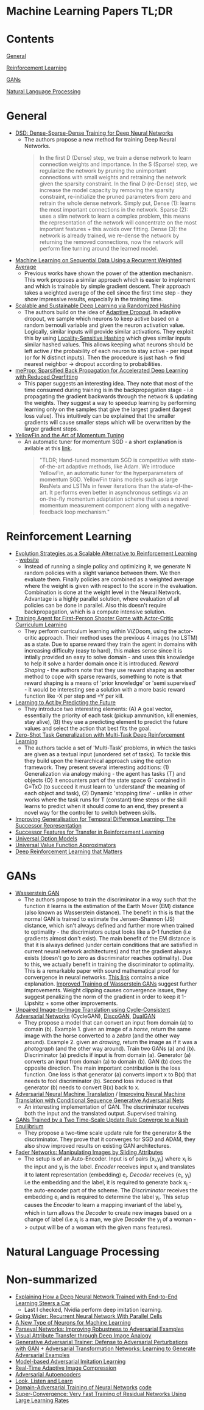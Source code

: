 # Machine Learning Papers TL;DR

# Contents
[General](#general)

[Reinforcement Learning](#reinforcement-learning)

[GANs](#gans)

[Natural Language Processing](#natural-language-processing)

# General
- [DSD: Dense-Sparse-Dense Training for Deep Neural Networks](https://arxiv.org/abs/1607.04381)
  - The authors propose a new method for training Deep Neural Networks.
    > In the first D (Dense) step, we train a dense network to learn connection weights and importance. In the S (Sparse) step, we regularize the network by pruning the unimportant connections with small weights and retraining the network given the sparsity constraint. In the final D (re-Dense) step, we increase the model capacity by removing the sparsity constraint, re-initialize the pruned parameters from zero and retrain the whole dense network.
    Simply put, Dense (1): learns the most important connections in the network. Sparse (2): uses a slim network to learn a complex problem, this means the representation of the network will concentrate on the most important features + this avoids over fitting. Dense (3): the network is already trained, we re-dense the network by returning the removed connections, now the network will perform fine turning around the learned model.
- [Machine Learning on Sequential Data Using a Recurrent Weighted Average](https://arxiv.org/abs/1703.01253)
  - Previous works have shown the power of the attention mechanism. This work proposes a similar approach which is easier to implement and which is trainable by simple gradient descent. Their approach takes a weighted average of the cell since the first time step - they show impressive results, especially in the training time.
- [Scalable and Sustainable Deep Learning via Randomized Hashing](https://arxiv.org/abs/1602.08194)
  - The authors build on the idea of [Adaptive Dropout](https://papers.nips.cc/paper/5032-adaptive-dropout-for-training-deep-neural-networks.pdf). In adaptive dropout, we sample which neurons to keep active based on a random bernouli variable and given the neuron activation value. Logically, similar inputs will provide similar activations. They exploit this by using [Locality-Sensitive Hashing](https://en.wikipedia.org/wiki/Locality-sensitive_hashing) which gives similar inputs similar hashed values. This allows keeping what neurons should be left active / the probability of each neuron to stay active - per input (or for N distinct inputs). Then the procedure is just hash -> find nearest neighbor -> dropout according to probabilities.
- [meProp: Sparsified Back Propagation for Accelerated Deep Learning with Reduced Overfitting](https://arxiv.org/abs/1706.06197)
  - This paper suggests an interesting idea. They note that most of the time consumed during training is in the backpropagation stage - i.e propagating the gradient backwards through the network & updating the weights. They suggest a way to speedup learning by performing learning only on the samples that give the largest gradient (largest loss value). This intuitively can be explained that the smaller gradients will cause smaller steps which will be overwritten by the larger gradient steps.
- [YellowFin and the Art of Momentum Tuning](https://arxiv.org/abs/1706.03471)
  - An automatic tuner for momentum SGD - a short explanation is avilable at this [link](http://cs.stanford.edu/~zjian/project/YellowFin/).
    > "TLDR; Hand-tuned momentum SGD is competitive with state-of-the-art adaptive methods, like Adam. We introduce YellowFin, an automatic tuner for the hyperparameters of momentum SGD. YellowFin trains models such as large ResNets and LSTMs in fewer iterations than the state-of-the-art. It performs even better in asynchronous settings via an on-the-fly momentum adaptation scheme that uses a novel momentum measurement component along with a negative-feedback loop mechanism."

# Reinforcement Learning
- [Evolution Strategies as a Scalable Alternative to Reinforcement Learning](https://arxiv.org/abs/1703.03864) - [website](https://blog.openai.com/evolution-strategies/)
  - Instead of running a single policy and optimizing it, we generate N random policies with a slight variance between them. We then evaluate them. Finally policies are combined as a weighted average where the weight is given with respect to the score in the evaluation. Combination is done at the weight level in the Neural Network.
  Advantage is a highly parallel solution, where evaluation of all policies can be done in parallel. Also this doesn't require backpropagation, which is a compute intensive solution.
- [Training Agent for First-Person Shooter Game with Actor-Critic Curriculum Learning](https://openreview.net/forum?id=Hk3mPK5gg)
  - They perform curriculum learning within ViZDoom, using the actor-critic approach.
  Their method uses the previous 4 images (no LSTM) as a state. Due to sparse reward they train the agent in domains with increasing difficulty (easy to hard), this makes sense since it is intially provided an easy to solve domain - and uses this knowledge to help it solve a harder domain once it is introduced. *Reward Shaping* - the authors note that they use reward shaping as another method to cope with sparse rewards, something to note is that reward shaping is a means of 'prior knowledge' or 'semi supervised' - it would be interesting see a solution with a more basic reward function like -X per step and +Y per kill.
- [Learning to Act by Predicting the Future](https://arxiv.org/abs/1611.01779)
  - They introduce two interesting elements: (A) A goal vector, essentially the priority of each task (pickup ammunition, kill enemies, stay alive), (B) they use a predicting element to predict the future values and select the action that best fits the goal.
- [Zero-Shot Task Generalization with Multi-Task Deep Reinforcement Learning](https://arxiv.org/abs/1706.05064)
  - The authors tackle a set of 'Multi-Task' problems, in which the tasks are given as a textual input (unordered set of tasks). To tackle this they build upon the hierarchical approach using the option framework. They present several interesting additions: (1) Generalization via analogy making - the agent has tasks {T} and objects {O} it encounters part of the state space G\` contained in G=TxO (to succeed it must learn to 'understand' the meaning of each object and task), (2) Dynamic 'stopping time' - unlike in other works where the task runs for T (constant) time steps or the skill learns to predict when it should come to an end, they present a novel way for the controller to switch between skills.
- [Improving Generalisation for Temporal Difference Learning: The Successor Representation](http://www.gatsby.ucl.ac.uk/~dayan/papers/d93b.pdf)
- [Successor Features for Transfer in Reinforcement Learning](https://arxiv.org/abs/1606.05312)
- [Universal Option Models](https://papers.nips.cc/paper/5590-universal-option-models.pdf)
- [Universal Value Function Approximators](http://proceedings.mlr.press/v37/schaul15.pdf)
- [Deep Reinforcement Learning that Matters](https://arxiv.org/abs/1709.06560)

# GANs
- [Wasserstein GAN](https://arxiv.org/abs/1701.07875)
  - The authors propose to train the discriminator in a way such that the function it learns is the estimation of the Earth Mover (EM) distance (also known as Wasserstein distance). The benefit in this is that the normal GAN is trained to estimate the Jensen-Shannon (JS) distance, which isn't always defined and further more when trained to optimality - the discrimiators output looks like a 0-1 function (i.e gradients almost don't exist).
  The main benefit of the EM distance is that it is always defined (under certain conditions that are satisfied in current neural network architectures) and that the gradient always exists (doesn't go to zero as discriminator reaches optimality). Due to this, we actually benefit in training the discriminator to optimality.
  This is a remarkable paper with sound mathematical proof for convergence in neural networks.
  [This link](http://www.alexirpan.com/2017/02/22/wasserstein-gan.html) contains a nice explanation.
  [Improved Training of Wasserstein GANs](https://arxiv.org/abs/1704.00028) suggest further improvements. Weight clipping causes convergence issues, they suggest penalizing the norm of the gradient in order to keep it 1-Lipshitz + some other improvements.
- [Unpaired Image-to-Image Translation using Cycle-Consistent Adversarial Networks](https://arxiv.org/abs/1703.10593) (CycleGAN), [DiscoGAN](https://arxiv.org/abs/1703.05192), [DualGAN](https://arxiv.org/abs/1704.02510)
  - They propose a model that can convert an input from domain (a) to domain (b). Example 1. given an image of a *horse*, return the same image with the horse converted to a *zebra* (and the other way around). Example 2. given an *drawing*, return the image as if it was a *photograph* (and the other way around).
  Train two GANs (a) and (b). Discriminator (a) predicts if input is from domain (a). Generator (a) converts an input from domain (a) to domain (b). GAN (b) does the opposite direction.
  The main important contribution is the loss function. One loss is that generator (a) converts import x to B(x) that needs to fool discriminator (b). Second loss induced is that generator (b) needs to convert B(x) back to x.
- [Adversarial Neural Machine Translation](https://arxiv.org/abs/1704.06933) / [Improving Neural Machine Translation with Conditional Sequence Generative Adversarial Nets](https://arxiv.org/abs/1703.04887)
  - An interesting implementation of GAN. The discriminator receives both the input and the translated output. Supervised training.
- [GANs Trained by a Two Time-Scale Update Rule Converge to a Nash Equilibrium](https://arxiv.org/abs/1706.08500)
  - They propose a two-time scale update rule for the generator & the discriminator. They prove that it converges for SGD and ADAM, they also show improved results on existing GAN architectures.
- [Fader Networks: Manipulating Images by Sliding Attributes](https://arxiv.org/abs/1706.00409)
  - The setup is of an Auto-Encoder. Input is of pairs {x<sub>i</sub>,y<sub>i</sub>} where x<sub>i</sub> is the input and y<sub>i</sub> is the label. *Encoder* receives input x<sub>i</sub> and translates it to latent representation (embedding) e<sub>i</sub>. *Decoder* receives {e<sub>i</sub>, y<sub>i</sub>} i.e the embedding and the label, it is required to generate back x<sub>i</sub> - the auto-encoder part of the scheme. The *Discriminator* receives the embedding e<sub>i</sub> and is required to determine the label y<sub>i</sub>. This setup causes the *Encoder* to learn a mapping invariant of the label y<sub>i</sub>, which in turn allows the *Decoder* to create new images based on a change of label (i.e x<sub>i</sub> is a man, we give *Decoder* the y<sub>i</sub> of a woman -> output will be of a woman with the given mans features).

# Natural Language Processing

# Non-summarized
- [Explaining How a Deep Neural Network Trained with End-to-End Learning Steers a Car](https://arxiv.org/abs/1704.07911)
  - Last I checked, Nvidia perform deep imitation learning.
- [Going Wider: Recurrent Neural Network With Parallel Cells](https://arxiv.org/abs/1705.01346)
- [A New Type of Neurons for Machine Learning](https://arxiv.org/abs/1704.08362)
- [Parseval Networks: Improving Robustness to Adversarial Examples](https://arxiv.org/abs/1704.08847)
- [Visual Attribute Transfer through Deep Image Analogy](https://arxiv.org/abs/1705.01088)
- [Generative Adversarial Trainer: Defense to Adversarial Perturbations with GAN](https://arxiv.org/abs/1705.03387) + [Adversarial Transformation Networks: Learning to Generate Adversarial Examples](https://arxiv.org/pdf/1703.09387.pdf)
- [Model-based Adversarial Imitation Learning](https://arxiv.org/abs/1612.02179)
- [Real-Time Adaptive Image Compression](http://www.wave.one/icml2017)
- [Adversarial Autoencoders](https://arxiv.org/abs/1511.05644)
- [Look, Listen and Learn](https://arxiv.org/abs/1705.08168)
- [Domain-Adversarial Training of Neural Networks](https://arxiv.org/abs/1505.07818) [code](https://discuss.pytorch.org/t/solved-reverse-gradients-in-backward-pass/3589)
- [Super-Convergence: Very Fast Training of Residual Networks Using Large Learning Rates](https://arxiv.org/abs/1708.07120)
